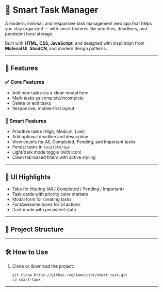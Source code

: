 # 🧠 Smart Task Manager

A modern, minimal, and responsive task management web app that helps you stay organized — with smart features like priorities, deadlines, and persistent local storage.

Built with **HTML, CSS, JavaScript**, and designed with inspiration from **Material UI**, **ShadCN**, and modern design patterns.

---

## 🚀 Features

### ✅ Core Features
- Add new tasks via a clean modal form
- Mark tasks as complete/incomplete
- Delete or edit tasks
- Responsive, mobile-first layout

### 🧠 Smart Features
- Prioritize tasks (High, Medium, Low)
- Add optional deadline and description
- View counts for All, Completed, Pending, and Important tasks
- Persist tasks in `localStorage`
- Light/dark mode toggle (with icon)
- Clean tab-based filters with active styling

---

## 📸 UI Highlights

- Tabs for filtering (All / Completed / Pending / Important)
- Task cards with priority color markers
- Modal form for creating tasks
- FontAwesome icons for UI actions
- Dark mode with persistent state

---

## 📂 Project Structure


---

## 🛠️ How to Use

1. Clone or download the project:
   ```bash
   git clone https://github.com/iwmvictor/smart-task.git
   cd smart-task


---



